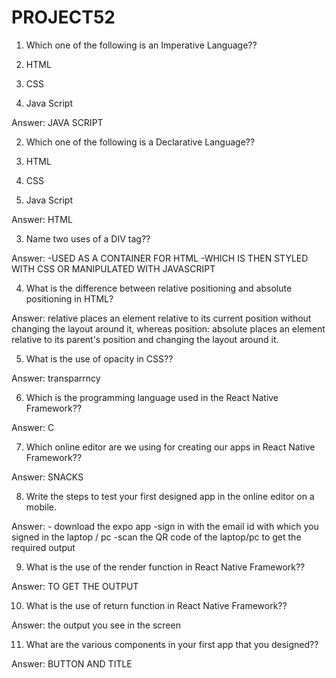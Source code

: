# PROJECT52
1. Which one of the following is an Imperative Language??

1.	HTML
2.	CSS
3.	Java Script

Answer:  JAVA SCRIPT	


2. Which one of the following is a Declarative Language??

1.	HTML
2.	CSS
3.	Java Script

Answer:  HTML


3. Name two uses of a DIV tag??

Answer:   -USED AS A CONTAINER FOR HTML
                  -WHICH IS THEN STYLED WITH CSS OR MANIPULATED WITH JAVASCRIPT
                 








4. What is the difference between relative positioning and absolute positioning in HTML?

Answer: relative places an element relative to its current position without changing the layout around it, whereas position: absolute places an element relative to its parent's position and changing the layout around it.




5. What is the use of opacity in CSS??

Answer: transparrncy





6. Which is the programming language used in the React Native Framework??

Answer: C



7. Which online editor are we using for creating our apps in React Native Framework??

Answer: SNACKS





8. Write the steps to test your first designed app in the online editor on a mobile.

Answer: - download the expo app
                -sign in with the email id with which you signed in the laptop / pc
                -scan the QR code of the laptop/pc to get the required output







9. What is the use of the render function in React Native Framework??

Answer:  TO GET THE OUTPUT






10. What is the use of return function  in React Native Framework??

Answer: the output you see in the screen






11. What are the various components in your first app that you designed??

Answer: BUTTON AND TITLE

